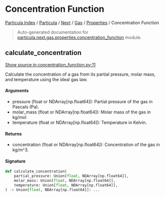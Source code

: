 # Concentration Function

[Particula Index](../../../../README.md#particula-index) / [Particula](../../../index.md#particula) / [Next](../../index.md#next) / [Gas](../index.md#gas) / [Properties](./index.md#properties) / Concentration Function

> Auto-generated documentation for [particula.next.gas.properties.concentration_function](https://github.com/uncscode/particula/blob/main/particula/next/gas/properties/concentration_function.py) module.

## calculate_concentration

[Show source in concentration_function.py:11](https://github.com/uncscode/particula/blob/main/particula/next/gas/properties/concentration_function.py#L11)

Calculate the concentration of a gas from its partial pressure, molar mass,
and temperature using the ideal gas law.

#### Arguments

- pressure (float or NDArray[np.float64]): Partial pressure of the gas
in Pascals (Pa).
- molar_mass (float or NDArray[np.float64]): Molar mass of the gas in kg/mol
- temperature (float or NDArray[np.float64]): Temperature in Kelvin.

#### Returns

- concentration (float or NDArray[np.float64]): Concentration of the gas
in kg/m^3.

#### Signature

```python
def calculate_concentration(
    partial_pressure: Union[float, NDArray[np.float64]],
    molar_mass: Union[float, NDArray[np.float64]],
    temperature: Union[float, NDArray[np.float64]],
) -> Union[float, NDArray[np.float64]]: ...
```

